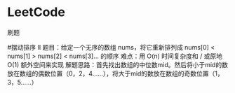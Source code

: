 # LeetCode
刷题

#摆动排序 II
  题目：给定一个无序的数组 nums，将它重新排列成 nums[0] < nums[1] > nums[2] < nums[3]... 的顺序
  难点：用 O(n) 时间复杂度和 / 或原地 O(1) 额外空间来实现
  解题思路：首先找出数组的中位数mid。然后将小于mid的数放在数组的偶数位置（0，2，4……），将大于mid的数放在数组的奇数位置（1，3，5……）
